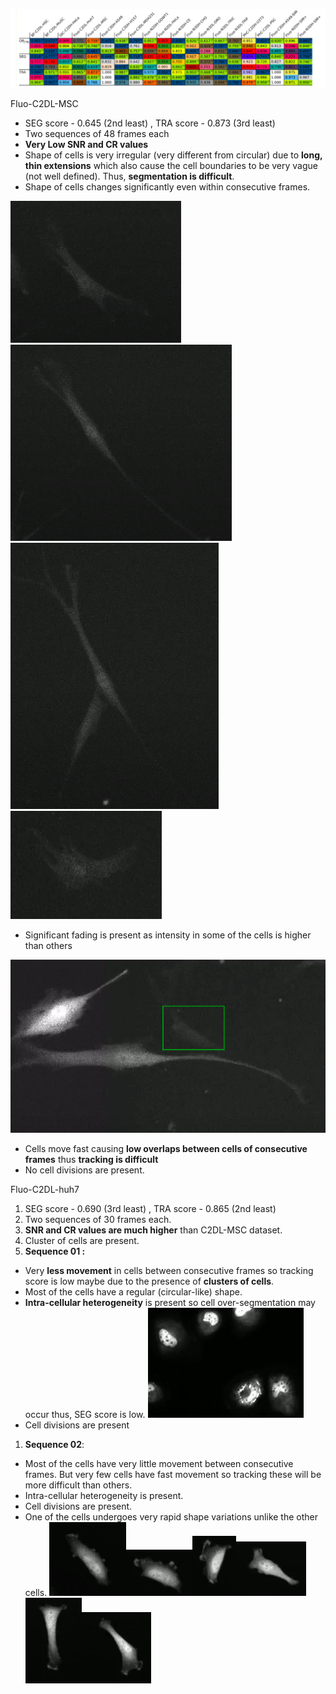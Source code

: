 ﻿![](Images/Aspose.Words.c90b2e9b-0c05-4275-b624-058d2bff0846.001.png)



Fluo-C2DL-MSC    

- SEG score - 0.645 (2nd least) , TRA score - 0.873 (3rd least)
- Two sequences of 48 frames each
- **Very Low SNR and CR values**
- Shape of cells is very irregular (very different from circular) due to **long, thin extensions** which also cause the cell boundaries to be very vague (not well defined). Thus, **segmentation is difficult**.
- Shape of cells changes significantly even within consecutive frames.

![](Images/Aspose.Words.c90b2e9b-0c05-4275-b624-058d2bff0846.002.png)![](Images/Aspose.Words.c90b2e9b-0c05-4275-b624-058d2bff0846.003.png)![](Images/Aspose.Words.c90b2e9b-0c05-4275-b624-058d2bff0846.004.png)![](Images/Aspose.Words.c90b2e9b-0c05-4275-b624-058d2bff0846.005.png)









- Significant fading is present as intensity in some of the cells is higher than others

![](Images/Aspose.Words.c90b2e9b-0c05-4275-b624-058d2bff0846.006.png)

- Cells move fast causing **low overlaps between cells of consecutive frames** thus **tracking is difficult**
- No cell divisions are present.



Fluo-C2DL-huh7

1. SEG score - 0.690 (3rd least) , TRA score - 0.865 (2nd least)
1. Two sequences of 30 frames each.
1. **SNR and CR values are much higher** than C2DL-MSC dataset.
1. Cluster of cells are present.
1. **Sequence 01 :**
- Very **less movement** in cells between consecutive frames so tracking score is low maybe due to the presence of **clusters of cells**.
- Most of the cells have a regular (circular-like) shape.
- **Intra-cellular heterogeneity** is present so cell over-segmentation may occur thus, SEG score is low.
  ![](Images/Aspose.Words.c90b2e9b-0c05-4275-b624-058d2bff0846.007.png)
- Cell divisions are present


1. **Sequence 02**:
- Most of the cells have very little movement between consecutive frames. But very few cells have fast movement so tracking these will be more difficult than others.
- Intra-cellular heterogeneity is present.
- Cell divisions are present.
- One of the cells undergoes very rapid shape variations unlike the other cells.
  ![](Images/Aspose.Words.c90b2e9b-0c05-4275-b624-058d2bff0846.008.png)![](Images/Aspose.Words.c90b2e9b-0c05-4275-b624-058d2bff0846.009.png)![](Images/Aspose.Words.c90b2e9b-0c05-4275-b624-058d2bff0846.010.png)![](Images/Aspose.Words.c90b2e9b-0c05-4275-b624-058d2bff0846.011.png)![](Images/Aspose.Words.c90b2e9b-0c05-4275-b624-058d2bff0846.012.png)![](Images/Aspose.Words.c90b2e9b-0c05-4275-b624-058d2bff0846.013.png)




